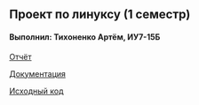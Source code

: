## Проект по линуксу (1 семестр)

#### Выполнил: Тихоненко Артём, ИУ7-15Б

[Отчёт](./otchet.pdf)

[Документация](./documentation.pdf)

[Исходный код](./project.pdf)
